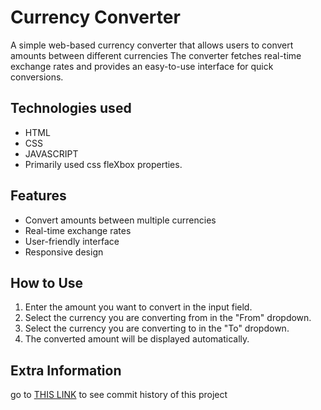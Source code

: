 
# Currency Converter

A simple web-based currency converter that allows users to convert amounts between different currencies
The converter fetches real-time exchange rates and provides an easy-to-use interface for quick conversions.

## Technologies used

- HTML
- CSS
- JAVASCRIPT
- Primarily used css fleXbox properties.

## Features

- Convert amounts between multiple currencies
- Real-time exchange rates
- User-friendly interface
- Responsive design

## How to Use

1. Enter the amount you want to convert in the input field.
2. Select the currency you are converting from in the "From" dropdown.
3. Select the currency you are converting to in the "To" dropdown.
4. The converted amount will be displayed automatically.

## Extra Information

go to [THIS LINK](https://github.com/uday2005/assigments/tree/main/webdev) to see commit history of this project
